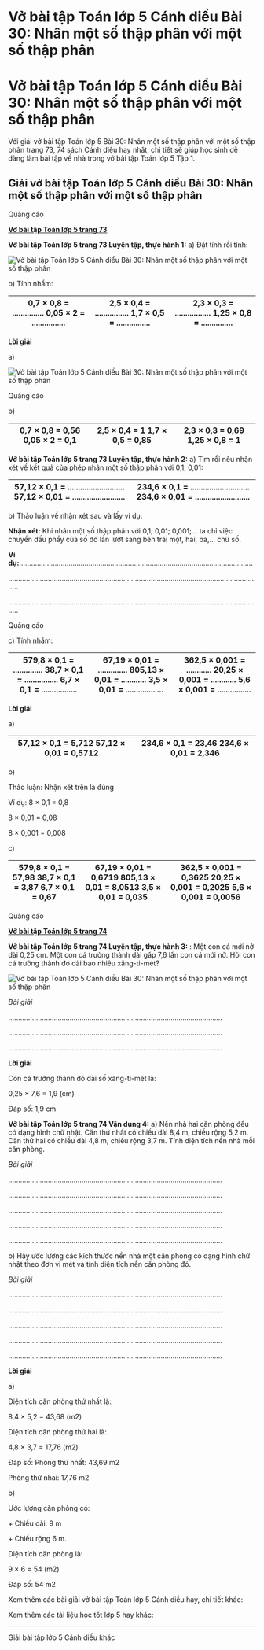 # Vở bài tập Toán lớp 5 Cánh diều Bài 30: Nhân một số thập phân với một số thập phân

# Vở bài tập Toán lớp 5 Cánh diều Bài 30: Nhân một số thập phân với một số thập phân

Với giải vở bài tập Toán lớp 5 Bài 30: Nhân một số thập phân với một số thập phân trang 73, 74 sách Cánh diều hay nhất, chi tiết sẽ giúp học sinh dễ dàng làm bài tập về nhà trong vở bài tập Toán lớp 5 Tập 1.

## Giải vở bài tập Toán lớp 5 Cánh diều Bài 30: Nhân một số thập phân với một số thập phân

Quảng cáo

[**Vở bài tập Toán lớp 5 trang 73**](https://vietjack.com/vbt-toan-5-cd/vbt-toan-lop-5-trang-73.jsp)

**Vở bài tập Toán lớp 5 trang 73 Luyện tập, thực hành 1:** a) Đặt tính rồi tính:

![Vở bài tập Toán lớp 5 Cánh diều Bài 30: Nhân một số thập phân với một số thập phân](https://vietjack.com/vbt-toan-5-cd/images/bai-30-nhan-mot-so-thap-phan-voi-mot-so-thap-phan-3.PNG)

b) Tính nhẩm:

0,7 × 0,8 = ............... 0,05 × 2 = ................ |  2,5 × 0,4 = ................ 1,7 × 0,5 = ................ |  2,3 × 0,3 = ................. 1,25 × 0,8 = ...............  
---|---|---  
  
**Lời giải**

a)

![Vở bài tập Toán lớp 5 Cánh diều Bài 30: Nhân một số thập phân với một số thập phân](https://vietjack.com/vbt-toan-5-cd/images/bai-30-nhan-mot-so-thap-phan-voi-mot-so-thap-phan-4.PNG)

Quảng cáo

b) 

0,7 × 0,8 = 0,56 0,05 × 2 = 0,1 |  2,5 × 0,4 = 1 1,7 × 0,5 = 0,85 |  2,3 × 0,3 = 0,69 1,25 × 0,8 = 1  
---|---|---  
  
**Vở bài tập Toán lớp 5 trang 73 Luyện tập, thực hành 2:** a) Tìm rồi nêu nhận xét về kết quả của phép nhân một số thập phân với 0,1; 0,01:

57,12 × 0,1 = ........................... 57,12 × 0,01 = ......................... |  234,6 × 0,1 = ............................ 234,6 × 0,01 = ..........................  
---|---  
  
b) Thảo luận về nhận xét sau và lấy ví dụ:

**Nhận xét:** Khi nhân một số thập phân với 0,1; 0,01; 0,001;... ta chỉ việc chuyển dấu phẩy của số đó lần lượt sang bên trái một, hai, ba,... chữ số.

**Ví dụ:**......................................................................................................................

.................................................................................................................................

.................................................................................................................................

Quảng cáo

c) Tính nhẩm:

579,8 × 0,1 = .............. 38,7 × 0,1 = ................ 6,7 × 0,1 = ................. |  67,19 × 0,01 = .............. 805,13 × 0,01 = ............ 3,5 × 0,01 = .................. |  362,5 × 0,001 = ............ 20,25 × 0,001 = ............ 5,6 × 0,001 = ................  
---|---|---  
  
**Lời giải**

a) 

57,12 × 0,1 = 5,712 57,12 × 0,01 = 0,5712 |  234,6 × 0,1 = 23,46 234,6 × 0,01 = 2,346  
---|---  
  
b) 

Thảo luận: Nhận xét trên là đúng

Ví dụ: 8 × 0,1 = 0,8

8 × 0,01 = 0,08

8 × 0,001 = 0,008

c) 

579,8 × 0,1 = 57,98 38,7 × 0,1 = 3,87 6,7 × 0,1 = 0,67 |  67,19 × 0,01 = 0,6719 805,13 × 0,01 = 8,0513 3,5 × 0,01 = 0,035 |  362,5 × 0,001 = 0,3625 20,25 × 0,001 = 0,2025 5,6 × 0,001 = 0,0056  
---|---|---  
  
Quảng cáo

[**Vở bài tập Toán lớp 5 trang 74**](https://vietjack.com/vbt-toan-5-cd/vbt-toan-lop-5-trang-74.jsp)

**Vở bài tập Toán lớp 5 trang 74 Luyện tập, thực hành 3:** : Một con cá mới nở dài 0,25 cm. Một con cá trưởng thành dài gấp 7,6 lần con cá mới nở. Hỏi con cá trưởng thành đó dài bao nhiêu xăng-ti-mét?

![Vở bài tập Toán lớp 5 Cánh diều Bài 30: Nhân một số thập phân với một số thập phân](https://vietjack.com/vbt-toan-5-cd/images/bai-30-nhan-mot-so-thap-phan-voi-mot-so-thap-phan-5.PNG)

_Bài giải_

............................................................................................................

............................................................................................................

............................................................................................................

**Lời giải**

Con cá trưởng thành đó dài số xăng-ti-mét là:

0,25 × 7,6 = 1,9 (cm)

Đáp số: 1,9 cm

**Vở bài tập Toán lớp 5 trang 74 Vận dụng 4:** a) Nền nhà hai căn phòng đều có dạng hình chữ nhật. Căn thứ nhất có chiều dài 8,4 m, chiều rộng 5,2 m. Căn thứ hai có chiều dài 4,8 m, chiều rộng 3,7 m. Tính diện tích nền nhà mỗi căn phòng.

_Bài giải_

............................................................................................................

............................................................................................................

............................................................................................................

............................................................................................................

............................................................................................................

b) Hãy ước lượng các kích thước nền nhà một căn phòng có dạng hình chữ nhật theo đơn vị mét và tính diện tích nền căn phòng đó.

_Bài giải_

............................................................................................................

............................................................................................................

............................................................................................................

............................................................................................................

............................................................................................................

**Lời giải**

a) 

Diện tích căn phòng thứ nhất là:

8,4 × 5,2 = 43,68 (m2)

Diện tích căn phòng thứ hai là:

4,8 × 3,7 = 17,76 (m2)

Đáp số: Phòng thứ nhất: 43,69 m2

Phòng thứ nhai: 17,76 m2

b) 

Ước lượng căn phòng có:

\+ Chiều dài: 9 m

\+ Chiều rộng 6 m.

Diện tích căn phòng là:

9 × 6 = 54 (m2)

Đáp số: 54 m2

Xem thêm các bài giải vở bài tập Toán lớp 5 Cánh diều hay, chi tiết khác:

Xem thêm các tài liệu học tốt lớp 5 hay khác:

* * *

Giải bài tập lớp 5 Cánh diều khác
